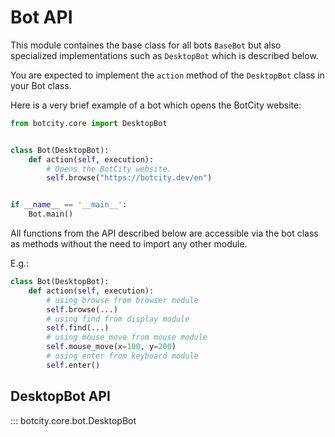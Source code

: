 # Bot API

This module containes the base class for all bots `BaseBot` but also
specialized implementations such as `DesktopBot` which is described below.

You are expected to implement the `action` method of the `DesktopBot` class in
your Bot class.

Here is a very brief example of a bot which opens the BotCity website:

```python
from botcity.core import DesktopBot


class Bot(DesktopBot):
    def action(self, execution):
        # Opens the BotCity website.
        self.browse("https://botcity.dev/en")


if __name__ == '__main__':
    Bot.main()
```


All functions from the API described below are accessible via the bot class as 
methods without the need to import any other module.

E.g.:

```python
class Bot(DesktopBot):
    def action(self, execution):
        # using browse from browser module
        self.browse(...)
        # using find from display module
        self.find(...)
        # using mouse_move from mouse module
        self.mouse_move(x=100, y=200)
        # using enter from keyboard module
        self.enter()

```

## DesktopBot API

::: botcity.core.bot.DesktopBot
